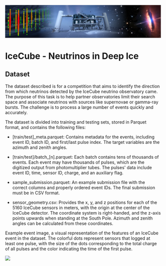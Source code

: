 <img src="src/header.png">

# IceCube - Neutrinos in Deep Ice

## Dataset

The dataset described is for a competition that aims to identify the direction from which neutrinos detected by the IceCube neutrino observatory came. The purpose of this task is to help partner observatories limit their search space and associate neutrinos with sources like supernovae or gamma-ray bursts. The challenge is to process a large number of events quickly and accurately.

The dataset is divided into training and testing sets, stored in Parquet format, and contains the following files:

* [train/test]_meta.parquet: Contains metadata for the events, including event ID, batch ID, and first/last pulse index. The target variables are the azimuth and zenith angles.

* [train/test]/batch_[n].parquet: Each batch contains tens of thousands of events. Each event may have thousands of pulses, which are the digitized output from photomultiplier tubes. The pulses' data include event ID, time, sensor ID, charge, and an auxiliary flag.

* sample_submission.parquet: An example submission file with the correct columns and properly ordered event IDs. The final submission must be in CSV format.

* sensor_geometry.csv: Provides the x, y, and z positions for each of the 5160 IceCube sensors in meters, with the origin at the center of the IceCube detector. The coordinate system is right-handed, and the z-axis points upwards when standing at the South Pole. Azimuth and zenith angles can be calculated from these coordinates.

Example event image, a visual representation of the features of an IceCube event in the dataset. 
The colorful dots represent sensors that logged at least one pulse, with the size of the dots corresponding to the total charge of all pulses and the color indicating the time of the first pulse.

<img src="https://www.googleapis.com/download/storage/v1/b/kaggle-forum-message-attachments/o/inbox%2F1132983%2F6891ec67d9d40315637b1b292c3a486b%2FExample_event.png?generation=1666631264548536&alt=media">

<done>